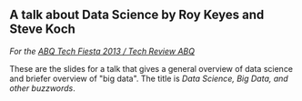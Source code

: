 ## A talk about Data Science by Roy Keyes and Steve Koch

_For the [ABQ Tech Fiesta 2013 / Tech Review ABQ](http://www.techfiestaabq.com/)_

These are the slides for a talk that gives a general overview of data science and briefer overview of "big data". The title is _Data Science, Big Data, and other buzzwords_.
